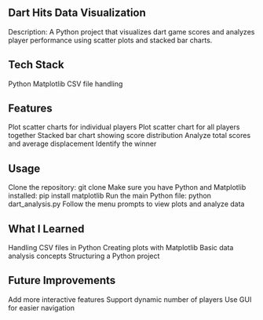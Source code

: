 ## Dart Hits Data Visualization
Description: A Python project that visualizes dart game scores and analyzes player performance using scatter plots and stacked bar charts.

## Tech Stack
Python
Matplotlib
CSV file handling

## Features
Plot scatter charts for individual players
Plot scatter chart for all players together
Stacked bar chart showing score distribution
Analyze total scores and average displacement
Identify the winner

## Usage
Clone the repository:
git clone <repo-url>
Make sure you have Python and Matplotlib installed:
pip install matplotlib
Run the main Python file:
python dart_analysis.py
Follow the menu prompts to view plots and analyze data

## What I Learned
Handling CSV files in Python
Creating plots with Matplotlib
Basic data analysis concepts
Structuring a Python project

## Future Improvements
Add more interactive features
Support dynamic number of players
Use GUI for easier navigation

